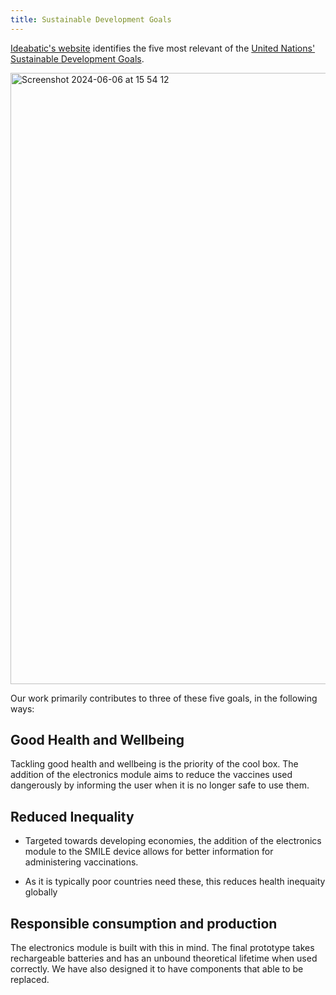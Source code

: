 ```yaml
---
title: Sustainable Development Goals
---
```





[Ideabatic's website](https://www.ideabatic.com/) identifies the five most relevant of the [United Nations' Sustainable Development Goals](https://education.nationalgeographic.org/resource/sustainable-development-goals/).  

<img width="978" alt="Screenshot 2024-06-06 at 15 54 12" src="https://github.com/Technology-for-the-Poorest-Billion/2024-ideabatic-beam/assets/98609386/503663c6-329e-45e2-bebf-eaf0806a992b">


Our work primarily contributes to three of these five goals, in the following ways:

## Good Health and Wellbeing
Tackling good health and wellbeing is the priority of the cool box. The addition of the electronics module aims to reduce the vaccines used dangerously by informing the user when it is no longer safe to use them.  

## Reduced Inequality

- Targeted towards developing economies, the addition of the electronics module to the SMILE device allows for better information for administering vaccinations.

- As it is typically poor countries need these, this reduces health inequaity globally


##  Responsible consumption and production

The electronics module is built with this in mind. The final prototype takes rechargeable batteries and has an unbound theoretical lifetime when used correctly. We have also designed it to have components that able to be replaced. 
